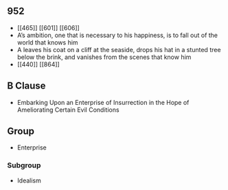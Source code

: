 ## 952
- [[465]] [[601]] [[606]] 
- A’s ambition, one that is necessary to his happiness, is to fall out of the world that knows him
- A leaves his coat on a cliff at the seaside, drops his hat in a stunted tree below the brink, and vanishes from the scenes that know him
- [[440]] [[864]] 

## B Clause
- Embarking Upon an Enterprise of Insurrection in the Hope of Ameliorating Certain Evil Conditions

## Group
- Enterprise

### Subgroup
- Idealism

